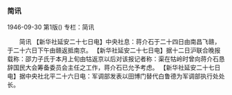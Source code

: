 ### 简讯

1946-09-30
第1版()
专栏：简讯

　　简讯
    【新华社延安二十七日电】中央社息：蒋介石于二十四日由南昌飞赣，于二十六日下午由赣返抵南京。
    【新华社延安二十七日电】据十二日沪联合晚报载称：邵力子氏于本月上旬由牯返京以后对该报记者称：渠在牯岭时曾向蒋介石恳辞国民大会筹备委员会主任之工作，蒋介石已允予考虑。
    【新华社延安二十七日电】据中央社北平二十六日电：军调部发表以田博门替代白鲁德为军调部执行处处长。
